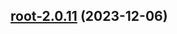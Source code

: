 

## [root-2.0.11](https://github.com/truecharts/charts/compare/root-2.0.10...root-2.0.11) (2023-12-06)

